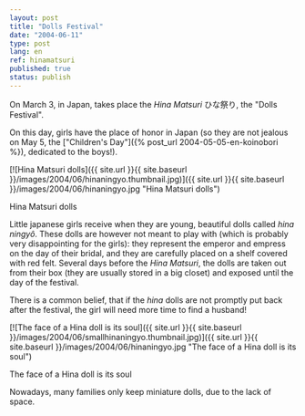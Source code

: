 ```yaml
---
layout: post
title: "Dolls Festival"
date: "2004-06-11"
type: post
lang: en
ref: hinamatsuri
published: true
status: publish
---
```




On March 3, in Japan, takes place the _Hina Matsuri_ ひな祭り, the "Dolls Festival".

 

On this day, girls have the place of honor in Japan (so they are not jealous on May 5, the ["Children's Day"]({% post_url 2004-05-05-en-koinobori %}), dedicated to the boys!).

[![Hina Matsuri dolls]({{ site.url }}{{ site.baseurl }}/images/2004/06/hinaningyo.thumbnail.jpg)]({{ site.url }}{{ site.baseurl }}/images/2004/06/hinaningyo.jpg "Hina Matsuri dolls")

Hina Matsuri dolls

  
Little japanese girls receive when they are young, beautiful dolls called _hina ningyô_. These dolls are however not meant to play with (which is probably very disappointing for the girls): they represent the emperor and empress on the day of their bridal, and they are carefully placed on a shelf covered with red felt. Several days before the _Hina Matsuri_, the dolls are taken out from their box (they are usually stored in a big closet) and exposed until the day of the festival.

There is a common belief, that if the _hina_ dolls are not promptly put back after the festival, the girl will need more time to find a husband!

  
  

[![The face of a Hina doll is its soul]({{ site.url }}{{ site.baseurl }}/images/2004/06/smallhinaningyo.thumbnail.jpg)]({{ site.url }}{{ site.baseurl }}/images/2004/06/hinaningyo.jpg "The face of a Hina doll is its soul")

The face of a Hina doll is its soul

Nowadays, many families only keep miniature dolls, due to the lack of space.


